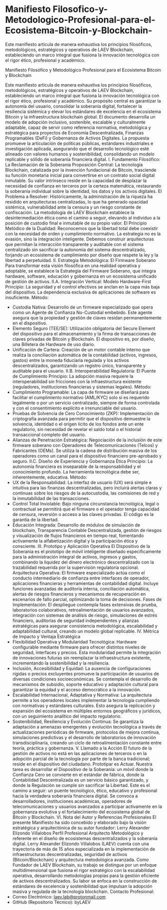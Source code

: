 # Manifiesto Filosofico-y-Metodologico-Profesional-para-el-Ecosistema-Bitcoin-y-Blockchain-
Este manifiesto articula de manera exhaustiva los principios filosóficos, metodológicos, estratégicos y operativos de LAEV Blockchain, estableciendo un marco integral que fusiona la innovación tecnológica con el rigor ético, profesional y académico. 

Manifiesto Filosófico y Metodológico Profesional para el Ecosistema Bitcoin y Blockchain

Este manifiesto articula de manera exhaustiva los principios filosóficos, metodológicos, estratégicos y operativos de LAEV Blockchain, estableciendo un marco integral que fusiona la innovación tecnológica con el rigor ético, profesional y académico. Su propósito central es garantizar la autonomía del usuario, consolidar la soberanía digital, fortalecer la resiliencia sistémica y elevar los estándares de excelencia en el ecosistema Bitcoin y la infraestructura blockchain global.
El documento desarrolla un modelo de adopción inclusivo, sostenible, escalable y culturalmente adaptable, capaz de servir como referencia normativa, metodológica y estratégica para proyectos de Economía Descentralizada, Finanzas Programables (DeFi) y Gobernanza de Activos Digitales. La propuesta promueve la articulación de políticas públicas, estándares industriales e investigación aplicada, asegurando que el desarrollo tecnológico esté alineado con valores humanos y sostenibilidad, consolidando un modelo replicable y sólido de soberanía financiera digital.
I. Fundamento Filosófico: La Reclamación de la Soberanía
Proposición Central:
La tecnología Blockchain, catalizada por la invención fundacional de Bitcoin, trasciende su función monetaria inicial para convertirse en un contrato social digital inmutable. Su valor intrínseco reside en la capacidad de desplazar la necesidad de confianza en terceros por la certeza matemática, restaurando la soberanía individual sobre la identidad, los datos y los activos digitales.
El Problema a Resolver:
Históricamente, la administración de la riqueza ha residido en arquitecturas centralizadas, lo que ha generado opacidad sistémica, vulnerabilidad ante la censura y un riesgo constante de confiscación. La metodología de LAEV Blockchain establece la desintermediación ética como el camino a seguir, elevando al individuo a la posición de custodio final e inmutable de su propio valor.
El Principio Metódico de la Dualidad:
Reconocemos que la libertad total debe coexistir con la necesidad de orden y cumplimiento normativo. La estrategia no es la evasión, sino la integración inteligente. Debemos construir arquitecturas que permitan la interacción transparente y auditable con el sistema centralizado sin sacrificar la autonomía del sistema descentralizado, forjando un ecosistema de cumplimiento por diseño que respete la ley y la libertad a perpetuidad.
II. Estrategia Metodológica: El Firmware Soberano
Para transformar esta visión filosófica en una realidad operativa y adoptable, se establece la Estrategia del Firmware Soberano, que integra hardware, software, educación y gobernanza en un ecosistema unificado de gestión de activos.
II.A. Integración Vertical: Modelo Hardware-First
Principio: La seguridad y el control efectivos se anclan en la capa más baja del dispositivo. La dependencia exclusiva de aplicaciones de software es insuficiente.
Método:
 * Custodia Nativa: Desarrollo de un firmware especializado que opera como un Agente de Confianza No-Custodial embebido. Este agente asegura que la propiedad y gestión de claves residan permanentemente en el dispositivo.
 * Elemento Seguro (TEE/SE): Utilización obligatoria del Secure Element del dispositivo para el almacenamiento y la firma de transacciones de claves privadas de Bitcoin y Blockchain. El dispositivo es, por diseño, una Billetera de Hardware de uso diario.
 * Unificación de Cartera: Creación de un motor contable interno que realiza la conciliación automática de la contabilidad (activos, ingresos, gastos) entre la moneda fiduciaria regulada y los activos descentralizados, garantizando un registro único, transparente y auditable para el usuario.
II.B. Interoperabilidad Regulatoria: El Puente de Cumplimiento
Principio: La adopción masiva requiere la interoperabilidad sin fricciones con la infraestructura existente (reguladores, instituciones financieras y sistemas legales).
Método:
 * Cumplimiento Programable: La capa de firmware se diseñará para facilitar el cumplimiento normativo (AML/KYC) solo si es requerido legalmente o por un servicio centralizado, siempre de forma controlada y con el consentimiento explícito e irrenunciable del usuario.
 * Pruebas de Solvencia de Cero Conocimiento (ZKP): Implementación de criptografía avanzada para permitir que el dispositivo demuestre la solvencia, identidad o el origen lícito de los fondos ante un ente regulatorio, sin necesidad de revelar el saldo total o el historial transaccional completo del usuario.
 * Alianzas de Penetración Estratégica: Negociación de la inclusión de este firmware soberano con Operadores de Telecomunicaciones (Telcos) y Fabricantes (OEMs). Se utiliza la cadena de distribución masiva de los operadores como un canal para el dispositivo financiero pre-aprobado y seguro.
II.C. Diseño de Experiencia y Gobernanza Ética
Principio: La autonomía financiera es inseparable de la responsabilidad y el conocimiento profundo. La herramienta tecnológica debe ser, inherentemente, educativa.
Método:
 * UX de la Responsabilidad: La interfaz de usuario (UX) será simple e intuitiva para las finanzas descentralizadas, pero incluirá alertas claras y continuas sobre los riesgos de la autocustodia, las comisiones de red y la inmutabilidad de las transacciones.
 * Control Total Inviolable: Bajo ninguna circunstancia tecnológica, legal o contractual se permitirá que el firmware o el operador tenga capacidad de censura, reversión o acceso a las claves privadas. El código es la garantía de la libertad.
 * Educación Integrada: Desarrollo de módulos de simulación de blockchain, Transparencia Contable Descentralizada, gestión de riesgos y visualización de flujos financieros en tiempo real, fomentando activamente la alfabetización digital y la participación ética y consciente.
III. Prototipo y Aplicación Operativa
El Dispositivo de la Soberanía es el prototipo de móvil inteligente diseñado específicamente para la administración integral de activos, ingresos y gastos, combinando la liquidez del dinero electrónico descentralizado con la trazabilidad requerida por la supervisión regulatoria opcional.
Arquitectura Operativa: El firmware especializado actúa como el conducto intermediario de confianza entre interfaces de operador, aplicaciones financieras y herramientas de contabilidad digital. Incluye funciones avanzadas de auditoría interna, conciliación automática, alertas de riesgos financieros y mecanismos de recuperación en escenarios de fallo parcial, optimizando la toma de decisiones.
Fases de Implementación: El despliegue contempla fases extensivas de prueba, laboratorios colaborativos, retroalimentación de usuarios avanzados, integración con sistemas de análisis de riesgo, simulaciones de estrés financiero, auditorías de seguridad independientes y alianzas estratégicas para asegurar consistencia metodológica, escalabilidad y adaptabilidad cultural, creando un modelo global replicable.
IV. Métrica de Impacto y Ventaja Estratégica
 * Flexibilidad Operativa y Modularidad Tecnológica: Hardware configurable mediante firmware para ofrecer distintos niveles de seguridad, interfaces y precios. Esta modularidad permite la integración de innovaciones futuras sin reemplazar la infraestructura existente, incrementando la sostenibilidad y la resiliencia.
 * Inclusión, Accesibilidad y Equidad: La ausencia de configuraciones rígidas o precios excluyentes promueve la participación de usuarios de diversas condiciones socioeconómicas. Se contempla el desarrollo de mecanismos de subsidio, soporte educativo y adaptación cultural para garantizar la equidad y el acceso democrático a la innovación.
 * Escalabilidad Internacional, Adaptativa y Normativa: La arquitectura permite a los operadores locales implementar la tecnología cumpliendo con normativas y estándares culturales. Esto asegura la replicación y expansión del ecosistema en múltiples entornos geográficos y jurídicos, con un seguimiento analítico del impacto regulatorio.
 * Sostenibilidad, Resiliencia y Evolución Continua: Se garantiza la adaptación a amenazas emergentes y evolución tecnológica a través de actualizaciones periódicas de firmware, protocolos de mejora continua, simulaciones predictivas y el desarrollo de laboratorios de innovación transdisciplinaria, creando un ciclo de retroalimentación constante entre teoría, práctica y gobernanza.
V. Llamado a la Acción
El futuro de la gestión de activos no está en las aplicaciones de terceros o en la adopción parcial de la tecnología por parte de la banca tradicional; reside en el dispositivo del ciudadano.
Prototipar es Actuar.
Nuestra tarea es desarrollar el Dispositivo de la Soberanía: un móvil donde la Confianza Cero se convierte en el estándar de fábrica, donde la Contabilidad Descentralizada es un servicio básico garantizado, y donde la Regulación se cumple sin sacrificar la Libertad. Este es el camino a seguir: un puente tecnológico, ético, educativo y profesional hacia la verdadera soberanía financiera digital.
Se convoca a desarrolladores, instituciones académicas, operadores de telecomunicaciones y usuarios avanzados a participar activamente en la gobernanza evolutiva y el fortalecimiento del ecosistema global de Bitcoin y Blockchain.
VI. Nota del Autor y Referencias Profesionales
El presente Manifiesto ha sido concebido y elaborado bajo la visión estratégica y arquitectónica de su autor fundador:
Lerry Alexander Elizondo Villalobos
Perfil Profesional
Arquitecto Metodológico y referente en el diseño de ecosistemas descentralizados y la soberanía digital. Lerry Alexander Elizondo Villalobos (LAEV) cuenta con una trayectoria de más de 15 años especializada en la implementación de infraestructuras descentralizadas, seguridad de activos (Bitcoin/Blockchain) y arquitectura metodológica avanzada. Como Fundador de LAEV Blockchain, su trabajo se distingue por un enfoque multidimensional que fusiona el rigor estratégico con la escalabilidad operativa, desarrollando metodologías propias para la gestión eficiente de activos descentralizados. Su labor se enfoca en la construcción de estándares de excelencia y sostenibilidad que impulsan la adopción masiva y regulada de la tecnología blockchain.
Contacto Profesional:
 * Correo Electrónico: laev.lab@protonmail.com
 * GitHub (Repositorio Técnico): byLAEV
